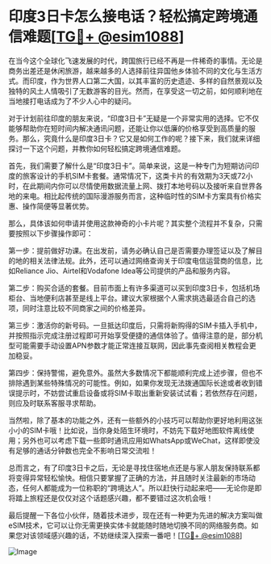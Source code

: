 # 印度3日卡怎么接电话？轻松搞定跨境通信难题[[TG💪+ @esim1088](https://t.me/s/esim1088)]

在当今这个全球化飞速发展的时代，跨国旅行已经不再是一件稀奇的事情。无论是商务出差还是休闲旅游，越来越多的人选择前往异国他乡体验不同的文化与生活方式。而印度，作为世界人口第二大国，以其丰富的历史遗迹、多样的自然景观以及独特的风土人情吸引了无数游客的目光。然而，在享受这一切之前，如何顺利地在当地接打电话成为了不少人心中的疑问。

对于计划前往印度的朋友来说，“印度3日卡”无疑是一个非常实用的选择。它不仅能够帮助你在短时间内解决通讯问题，还能让你以低廉的价格享受到高质量的服务。那么，究竟什么是印度3日卡？它又是如何工作的呢？接下来，我们就来详细探讨一下这个问题，并教你如何轻松搞定跨境通信难题。

首先，我们需要了解什么是“印度3日卡”。简单来说，这是一种专门为短期访问印度的旅客设计的手机SIM卡套餐。通常情况下，这类卡片的有效期为3天或72小时，在此期间内你可以尽情使用数据流量上网、拨打本地号码以及接听来自世界各地的来电。相比起传统的国际漫游服务而言，这种临时性的SIM卡方案具有价格实惠、操作简便等显著优势。

那么，具体该如何申请并使用这款神奇的小卡片呢？其实整个流程并不复杂，只需要按照以下步骤操作即可：

第一步：提前做好功课。在出发前，请务必确认自己是否需要办理签证以及了解目的地的相关法律法规。此外，还可以通过网络查询关于印度电信运营商的信息，比如Reliance Jio、Airtel和Vodafone Idea等公司提供的产品和服务内容。

第二步：购买合适的套餐。目前市面上有许多渠道可以买到印度3日卡，包括机场柜台、当地便利店甚至是线上平台。建议大家根据个人需求挑选最适合自己的选项，同时注意比较不同商家之间的价格差异。

第三步：激活你的新号码。一旦抵达印度后，只需将新购得的SIM卡插入手机中，并按照指示完成注册过程即可开始享受便捷的通信体验了。值得注意的是，部分机型可能需要手动设置APN参数才能正常连接互联网，因此事先查阅相关教程会更加稳妥。

第四步：保持警惕，避免意外。虽然大多数情况下都能顺利完成上述步骤，但也不排除遇到某些特殊情况的可能性。例如，如果你发现无法拨通国际长途或者收到错误提示时，不妨尝试重启设备或将SIM卡取出重新安装试试看；若依然存在问题，则应及时联系客服寻求帮助。

当然啦，除了基本的功能之外，还有一些额外的小技巧可以帮助你更好地利用这张小小的SIM卡哦！比如说，当你身处陌生环境时，不妨先下载好地图软件离线使用；另外也可以考虑下载一些即时通讯应用如WhatsApp或WeChat，这样即使没有足够的通话分钟数也完全不影响日常交流啦！

总而言之，有了印度3日卡之后，无论是寻找住宿地点还是与家人朋友保持联系都将变得异常轻松愉快。相信只要掌握了正确的方法，并且随时关注最新的市场动态，任何人都能成为一位称职的“跨境达人”。所以赶快行动起来吧——无论你是即将踏上旅程还是仅仅对这个话题感兴趣，都不要错过这次机会哦！

最后提醒一下各位小伙伴，随着技术进步，现在还有一种更为先进的解决方案叫做eSIM技术，它可以让你无需更换实体卡就能随时随地切换不同的网络服务商。如果您对该领域感兴趣的话，不妨继续深入探索一番吧！[[TG💪+ @esim1088](https://t.me/s/esim1088)]

![Image](https://i.postimg.cc/4NQfJmqS/Snipaste-2025-05-13-00-14-12.png)